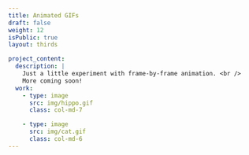 ```yaml
---
title: Animated GIFs 
draft: false
weight: 12
isPublic: true
layout: thirds

project_content:
  description: |
    Just a little experiment with frame-by-frame animation. <br />
    More coming soon!
  work:
    - type: image
      src: img/hippo.gif
      class: col-md-7

    - type: image
      src: img/cat.gif
      class: col-md-6
---
```


